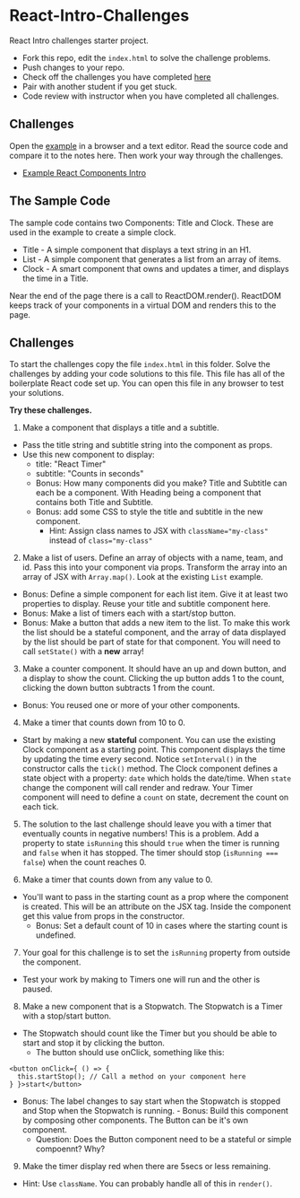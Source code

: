 # React-Intro-Challenges

React Intro challenges starter project. 

- Fork this repo, edit the `index.html` to solve the challenge problems. 
- Push changes to your repo. 
- Check off the challenges you have completed [here](https://docs.google.com/a/makegameswith.us/spreadsheets/d/1Ndb_QlywnaIZQ7ML7JrpCQYUlGq-8GNfwJWh9DiU2zk/edit?usp=sharing)
- Pair with another student if you get stuck. 
- Code review with instructor when you have completed all challenges. 

## Challenges

Open the [example](./index.html) in a browser and a text editor. 
Read the source code and compare it to the notes here. Then work your way 
through the challenges. 

- [Example React Components Intro](./index.html)

## The Sample Code

The sample code contains two Components: Title and Clock. These are used in the example to create 
a simple clock. 

- Title - A simple component that displays a text string in an H1.
- List - A simple component that generates a list from an array of items. 
- Clock - A smart component that owns and updates a timer, and displays the time in a Title. 

Near the end of the page there is a call to ReactDOM.render(). ReactDOM keeps track of your 
components in a virtual DOM and renders this to the page.

## Challenges 

To start the challenges copy the file `index.html` in this folder. Solve the challenges by 
adding your code solutions to this file. This file has all of the boilerplate React 
code set up. You can open this file in any browser to test your solutions. 

**Try these challenges.**

1. Make a component that displays a title and a subtitle.
  - Pass the title string and subtitle string into the component as props.
  - Use this new component to display:
    - title: "React Timer"
    - subtitle: "Counts in seconds"
    - Bonus: How many components did you make? Title and Subtitle can each be a component. 
    With Heading being a component that contains both Title and Subtitle.
    - Bonus: add some CSS to style the title and subtitle in the new component.
      - Hint: Assign class names to JSX with `className="my-class"` instead of `class="my-class"`
      
2. Make a list of users. Define an array of objects with a name, team, and id. Pass this into your component 
  via props. Transform the array into an array of JSX with `Array.map()`. Look at the existing `List` 
  example. 
  - Bonus: Define a simple component for each list item. Give it at least two properties to display. 
  Reuse your title and subtitle component here. 
  - Bonus: Make a list of timers each with a start/stop button. 
  - Bonus: Make a button that adds a new item to the list. To make this work the list should be 
  a stateful component, and the array of data displayed by the list should be part of state for that 
  component. You will need to call `setState()` with a **new** array!
  
3. Make a counter component. It should have an up and down button, and a display to show the count. Clicking 
  the up button adds 1 to the count, clicking the down button subtracts 1 from the count. 
  - Bonus: You reused one or more of your other components.
      
4. Make a timer that counts down from 10 to 0.
  - Start by making a new **stateful** component. You can use the existing Clock component 
  as a starting point. This component displays the time by updating the time 
  every second. Notice `setInterval()` in the constructor calls the `tick()` method.
  The Clock component defines a state object with a property: `date` which holds the date/time. 
  When `state` change the component will call render and redraw. Your Timer component will need to
  define a `count` on state, decrement the count on each tick. 

5. The solution to the last challenge should leave you with a timer that eventually counts in 
  negative numbers! This is a problem. Add a property to state `isRunning` this should `true`
  when the timer is running and `false` when it has stopped. The timer should stop (`isRunning === false`)
  when the count reaches 0. 
  
6. Make a timer that counts down from any value to 0.
  - You'll want to pass in the starting count as a prop where the component is created. This will be 
  an attribute on the JSX tag.
  Inside the component get this value from props in the constructor.
    - Bonus: Set a default count of 10 in cases where the starting count is undefined.
    
7. Your goal for this challenge is to set the `isRunning` property from outside the component. 
  - Test your work by making to Timers one will run and the other is paused. 
  
8. Make a new component that is a Stopwatch. The Stopwatch is a Timer with a stop/start button. 
  - The Stopwatch should count like the Timer but you should be able to start and stop it by 
  clicking the button.
    - The button should use onClick, something like this: 
  ```
  <button onClick={ () => {
    this.startStop(); // Call a method on your component here
  } }>start</button>
  ```
   - Bonus: The label changes to say start when the Stopwatch is stopped and Stop when the 
    Stopwatch is running. 
    - Bonus: Build this component by composing other components. The Button can be it's own component. 
      - Question: Does the Button component need to be a stateful or simple compoennt? Why?
    
9. Make the timer display red when there are 5secs or less remaining. 
  - Hint: Use `className`. You can probably handle all of this in `render()`.
  
  



